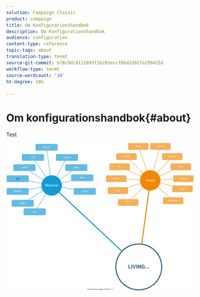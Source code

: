 ```yaml
---
solution: Campaign Classic
product: campaign
title: Om Konfigurationshandbok
description: Om Konfigurationshandbok
audience: configuration
content-type: reference
topic-tags: about
translation-type: tm+mt
source-git-commit: b78c9dc9112893f2b203eccf0bd2d92fa299425d
workflow-type: tm+mt
source-wordcount: '10'
ht-degree: 10%

---
```



# Om konfigurationshandbok{#about}

Test

![](assets/testsvg.svg)

